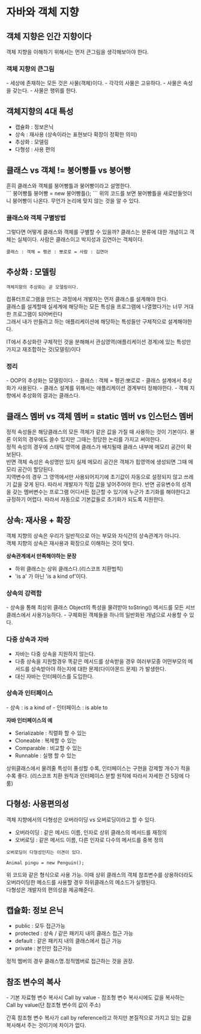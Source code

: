 # 자바와 객체 지향

<h2>객체 지향은 인간 지향이다 </h2>
객체 지향을 이해하기 위해서는 먼저 큰그림을 생각해보아야 한다.
<h3> 객체 지향의 큰그림 </h3>
- 세상에 존재하는 모든 것은 사물(객체)이다.
- 각각의 사물은 고유하다.
- 사물은 속성을 갖는다.
- 사물은 행위를 한다.

<h2> 객체지향의 4대 특성 </h2>

- 캡슐화 : 정보은닉
- 상속 : 재사용 (상속이라는 표현보다 확장이 정확한 의미)
- 추상화 : 모델링
- 다형성 : 사용 편의

<h2>클래스 vs 객체 != 붕어빵틀 vs 붕어빵 </h2>
흔히 클래스와 객체를 붕어빵틀과 붕어빵이라고 설명한다. <br>
```
붕어빵틀 붕어빵 = new 붕어빵틀();
```
위의 코드를 보면 붕어빵틀을 새로만들엇더니 붕어빵이 나온다.
무언가 논리에 맞지 않는 것을 알 수 있다.<br>

<h3> 클래스와 객체 구별방법 </h3>
그렇다면 어떻게 클래스와 객체를 구별할 수 있을까?
클래스는 분류에 대한 개념이고 객체는 실체이다.
사람은 클래스이고 박지성과 김연아는 객체이다.

```
클래스 : 객체 = 펭귄 : 뽀로로 = 사람 : 김연아
```

<h2> 추상화 : 모델링 </h2>

```
객체지향의 추상화는 곧 모델링이다.
```
컴퓨터프로그램을 만드는 과정에서 개발자는 먼저 클래스를 설계해야 한다.<br>
클래스를 설계할때 실세계에 해당하는 모든 특성을 프로그램에 나열했다가는 너무 거대한 프로그램이 되어버린다<br>
그래서 내가 만들려고 하는 애플리케이션에 해당하는 특성들만 구체적으로 설계해야한다.

IT에서 추상화란 구체적인 것을 분해해서 관심영역(애플리케이션 경계)에 
있는 특성만 가지고 재조합하는 것(모델링)이다

<h3>정리</h3>
- OOP의 추상화는 모델링이다.
- 클래스 : 객체 = 펭귄:뽀로로
- 클래스 설계에서 추상화가 사용된다.
- 클래스 설계를 위해서는 애플리케이션 경계부터 정해야한다.
- 객체 지향에서 추상화의 결과는 클래스다.

<h2>클래스 멤버 vs 객체 멤버 = static 멤버 vs 인스턴스 멤버</h2>
정적 속성들은 해당클래스의 모든 객체가 같은 값을 가질 때 사용하는 것이 기본이다. 물론 이외의 경우에도 쓸수 있지만 그때는 정당한 논리를 가지고 써야한다.<br>
정적 속성의 경우에 스태틱 영역에 클래스가 배치될때 클래스 내부에 
메모리 공간이 확보된다. <br>
반면 객체 속성은 속성명만 있지 실제 메모리 공간은 객체가 힙영역에 생성되면 그때 메모리 공간이 할당된다.
<br>
지역변수의 경우 그 영역에서만 사용되어지기에 초기값이 자동으로 설정되지 않고 쓰레기 값을 갖게 된다. 따라서 개발자가 직접 값을 넣어주어야 한다.
반면 공유변수의 성격을 갖는 멤버변수는 프로그램 어디서든 접근할 수 있기에 누군가 초기화를 해야한다고 규정하기 어렵다.
따라서 자동으로 기본값들로 초기화가 되도록 지원한다.<br>

<h2> 상속: 재사용 + 확장 </h2>
객체 지향의 상속은 우리가 일반적으로 아는 부모와 자식간의 상속관계가 아니다. <br>
객체 지향의 상속은 재사용과 확장으로 이해하는 것이 맞다.

<b>상속관계에서 만족해야하는 문장</b>
- 하위 클래스는 상위 클래스다.(리스코프 치환법칙)
- 'is a' 가 아닌 'is a kind of'이다.

<h3> 상속의 강력함 </h3>
- 상속을 통해 최상위 클래스 Object의 특성을 물려받아 toString() 메서드를 모든 서브클래스에서 사용가능하다.
- 구체화된 객체들을 하나의 일반화된 개념으로 사용할 수 있다.

<h3> 다중 상속과 자바 </h3>

- 자바는 다중 상속을 지원하지 않는다.
- 다중 상속을 지원할경우 똑같은 메서드를 상속받을 경우 여러부모중 어떤부모의 메서드를 상속받아야 하는지에 대한 문제(다이아몬드 문제)
가 발생한다. <br>
- 대신 자바는 인터페이스를 도입한다.

<h3> 상속과 인터페이스 </h3>
- 상속 : is a kind of
- 인터페이스 : is able to 

<b> 자바 인터페이스의 예 </b>
- Serializable : 직렬화 할 수 있는
- Cloneable : 복제할 수 있는
- Comparable : 비교할 수 있는
- Runnable : 실행 할 수 있는

상위클래스에서 물려줄 특성이 풍성할 수록, 인터페이스는 구현을 강제할 개수가 적을 수록 좋다.
(리스코프 치환 원칙과 인터페이스 분할 원칙에 따라서 자세한 건 5장에 다룸)

<h2> 다형성: 사용편의성 </h2>
객체 지향에서의 다형성은 오버라이딩 vs 오버로딩이라고 할 수 있다.

- 오버라이딩 : 같은 메서드 이름, 인자로 상위 클래스의 메서드를 재정의
- 오버로딩 : 같은 메서드 이름, 다른 인자로 다수의 메서드를 중복 정의
```
오버로딩이 다형성인지는 이견이 있다.
```

```
Animal pingu = new Penguin();
```
위 코드와 같은 형식으로 사용 가능.
이때 상위 클래스의 객체 참조변수를 상용하더라도 오버라이딩한 메소드를 사용할 경우 하위클래스의 메소드가 실행된다.
<br> 다형성은 개발자의 편의성을 제공해준다.

<h2> 캡슐화: 정보 은닉 </h2>

- public : 모두 접근가능
- protected : 상속 / 같은 패키지 내의 클래스 접근 가능
- default : 같은 패키지 내의 클래스에서 접근 가능
- private : 본인만 접근가능

정적 멤버의 경우 클래스명.정적멤버로 접근하는 것을 권장.

<h2> 참조 변수의 복사 </h2>
- 기본 자료형 변수 복사시 Call by value
- 참조형 변수 복사시에도 값을 복사하는 Call by value(단 참조형 변수의 값이 주소)

간혹 참조형 변수 복사가 call by reference라고 하지만 본질적으로 가지고 있는 값을 복사해서 주는 것이기에 차이가 없다.






